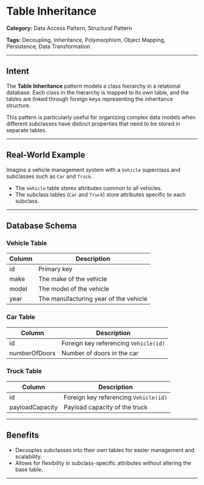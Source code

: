 # Table Inheritance

**Category:** Data Access Pattern, Structural Pattern

**Tags:** Decoupling, Inheritance, Polymorphism, Object Mapping, Persistence, Data Transformation

---

## Intent
The **Table Inheritance** pattern models a class hierarchy in a relational database. Each class in the hierarchy is mapped to its own table, and the tables are linked through foreign keys representing the inheritance structure.

This pattern is particularly useful for organizing complex data models when different subclasses have distinct properties that need to be stored in separate tables.

---

## Real-World Example
Imagine a vehicle management system with a `Vehicle` superclass and subclasses such as `Car` and `Truck`.
- The `Vehicle` table stores attributes common to all vehicles.
- The subclass tables (`Car` and `Truck`) store attributes specific to each subclass.

---

## Database Schema

### Vehicle Table
| Column | Description                         |
|--------|-------------------------------------|
| id     | Primary key                        |
| make   | The make of the vehicle            |
| model  | The model of the vehicle           |
| year   | The manufacturing year of the vehicle |

### Car Table
| Column          | Description                         |
|------------------|-------------------------------------|
| id              | Foreign key referencing `Vehicle(id)` |
| numberOfDoors   | Number of doors in the car          |

### Truck Table
| Column           | Description                         |
|-------------------|-------------------------------------|
| id               | Foreign key referencing `Vehicle(id)` |
| payloadCapacity  | Payload capacity of the truck       |

---

## Benefits
- Decouples subclasses into their own tables for easier management and scalability.
- Allows for flexibility in subclass-specific attributes without altering the base table.

---
